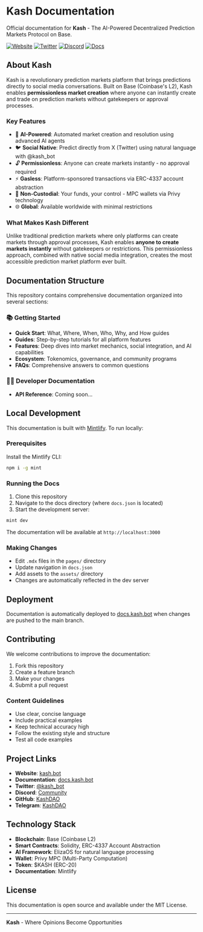 # Kash Documentation

Official documentation for **Kash** - The AI-Powered Decentralized Prediction Markets Protocol on Base.

[![Website](https://img.shields.io/badge/Website-kash.bot-FBD109)](https://kash.bot)
[![Twitter](https://img.shields.io/badge/Twitter-@kash_bot-1DA1F2)](https://x.com/kash_bot)
[![Discord](https://img.shields.io/badge/Discord-Community-7289DA)](https://discord.com/invite/n9eumqjMPb)
[![Docs](https://img.shields.io/badge/Docs-Live-FBD109)](https://docs.kash.bot)

## About Kash

Kash is a revolutionary prediction markets platform that brings predictions directly to social media conversations. Built on Base (Coinbase's L2), Kash enables **permissionless market creation** where anyone can instantly create and trade on prediction markets without gatekeepers or approval processes.

### Key Features

- 🤖 **AI-Powered**: Automated market creation and resolution using advanced AI agents
- 🐦 **Social Native**: Predict directly from X (Twitter) using natural language with @kash_bot
- 🔓 **Permissionless**: Anyone can create markets instantly - no approval required
- ⚡ **Gasless**: Platform-sponsored transactions via ERC-4337 account abstraction
- 🔐 **Non-Custodial**: Your funds, your control - MPC wallets via Privy technology
- 🌐 **Global**: Available worldwide with minimal restrictions

### What Makes Kash Different

Unlike traditional prediction markets where only platforms can create markets through approval processes, Kash enables **anyone to create markets instantly** without gatekeepers or restrictions. This permissionless approach, combined with native social media integration, creates the most accessible prediction market platform ever built.

## Documentation Structure

This repository contains comprehensive documentation organized into several sections:

### 📚 Getting Started
- **Quick Start**: What, Where, When, Who, Why, and How guides
- **Guides**: Step-by-step tutorials for all platform features
- **Features**: Deep dives into market mechanics, social integration, and AI capabilities
- **Ecosystem**: Tokenomics, governance, and community programs
- **FAQs**: Comprehensive answers to common questions

### 👨‍💻 Developer Documentation
- **API Reference**: Coming soon...

## Local Development

This documentation is built with [Mintlify](https://mintlify.com). To run locally:

### Prerequisites

Install the Mintlify CLI:
```bash
npm i -g mint
```

### Running the Docs

1. Clone this repository
2. Navigate to the docs directory (where `docs.json` is located)
3. Start the development server:
```bash
mint dev
```

The documentation will be available at `http://localhost:3000`

### Making Changes

- Edit `.mdx` files in the `pages/` directory
- Update navigation in `docs.json`
- Add assets to the `assets/` directory
- Changes are automatically reflected in the dev server

## Deployment

Documentation is automatically deployed to [docs.kash.bot](https://docs.kash.bot) when changes are pushed to the main branch.

## Contributing

We welcome contributions to improve the documentation:

1. Fork this repository
2. Create a feature branch
3. Make your changes
4. Submit a pull request

### Content Guidelines

- Use clear, concise language
- Include practical examples
- Keep technical accuracy high
- Follow the existing style and structure
- Test all code examples

## Project Links

- **Website**: [kash.bot](https://kash.bot)
- **Documentation**: [docs.kash.bot](https://docs.kash.bot)
- **Twitter**: [@kash_bot](https://x.com/kash_bot)
- **Discord**: [Community](https://discord.com/invite/n9eumqjMPb)
- **GitHub**: [KashDAO](https://github.com/KashDAO)
- **Telegram**: [KashDAO](https://t.me/kashDAO)

## Technology Stack

- **Blockchain**: Base (Coinbase L2)
- **Smart Contracts**: Solidity, ERC-4337 Account Abstraction
- **AI Framework**: ElizaOS for natural language processing
- **Wallet**: Privy MPC (Multi-Party Computation)
- **Token**: $KASH (ERC-20)
- **Documentation**: Mintlify

## License

This documentation is open source and available under the MIT License.

---

**Kash** - Where Opinions Become Opportunities
